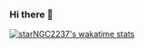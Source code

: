 ### Hi there 👋
[![starNGC2237's wakatime stats](https://github-readme-stats.vercel.app/api/wakatime?username=starNGC2237&layout=compact)](https://github.com/starNGC2237/waka-box)
